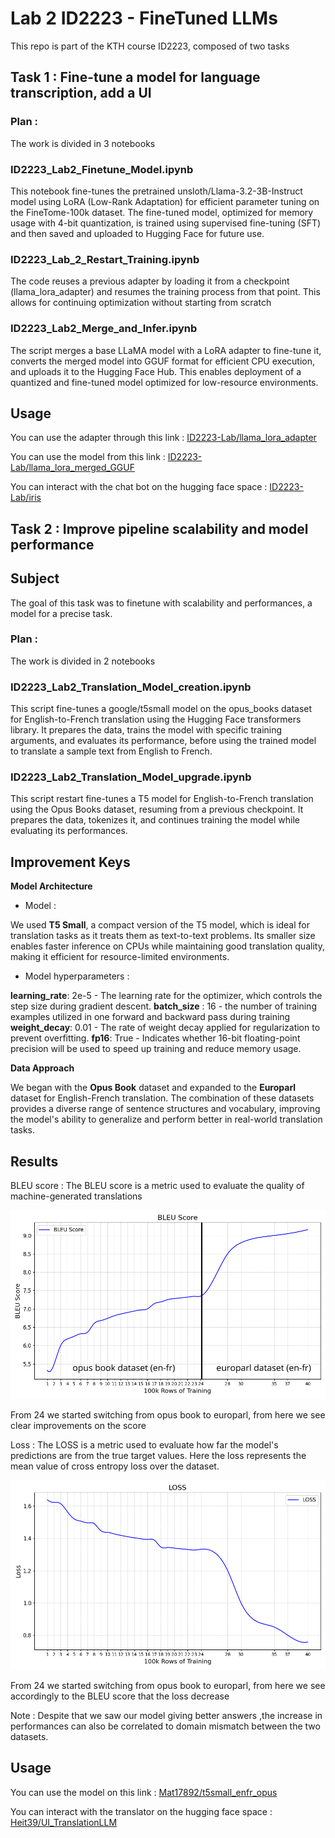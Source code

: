 # Lab 2 ID2223 - FineTuned LLMs

This repo is part of the KTH course ID2223, composed of two tasks

## Task 1 : Fine-tune a model for language transcription, add a UI

### Plan :
The work is divided in 3 notebooks

### ID2223_Lab2_Finetune_Model.ipynb

This notebook fine-tunes the pretrained unsloth/Llama-3.2-3B-Instruct model using LoRA (Low-Rank Adaptation) for efficient parameter tuning on the FineTome-100k dataset. The fine-tuned model, optimized for memory usage with 4-bit quantization, is trained using supervised fine-tuning (SFT) and then saved and uploaded to Hugging Face for future use.

### ID2223_Lab_2_Restart_Training.ipynb

The code reuses a previous adapter by loading it from a checkpoint (llama_lora_adapter) and resumes the training process from that point. This allows for continuing optimization without starting from scratch

### ID2223_Lab2_Merge_and_Infer.ipynb

The script merges a base LLaMA model with a LoRA adapter to fine-tune it, converts the merged model into GGUF format for efficient CPU execution, and uploads it to the Hugging Face Hub. This enables deployment of a quantized and fine-tuned model optimized for low-resource environments.

## Usage

You can use the adapter through this link : [ID2223-Lab/llama_lora_adapter](https://huggingface.co/ID2223-Lab/llama_lora_adapter)

You can use the model from this link : [ID2223-Lab/llama_lora_merged_GGUF](https://huggingface.co/ID2223-Lab/llama_lora_merged_GGUF)

You can interact with the chat bot on the hugging face space : [ID2223-Lab/iris](https://huggingface.co/spaces/ID2223-Lab/iris)

## Task 2 : Improve pipeline scalability and model performance

## Subject

The goal of this task was to finetune with scalability and performances, a model for a precise task.

### Plan :
The work is divided in 2 notebooks


### ID2223_Lab2_Translation_Model_creation.ipynb

This script fine-tunes a google/t5small model on the opus_books dataset for English-to-French translation using the Hugging Face transformers library. It prepares the data, trains the model with specific training arguments, and evaluates its performance, before using the trained model to translate a sample text from English to French.

### ID2223_Lab2_Translation_Model_upgrade.ipynb

This script restart fine-tunes a T5 model for English-to-French translation using the Opus Books dataset, resuming from a previous checkpoint. It prepares the data, tokenizes it, and continues training the model while evaluating its performances.

## Improvement Keys

**Model Architecture**

- Model :

We used **T5 Small**, a compact version of the T5 model, which is ideal for translation tasks as it treats them as text-to-text problems. Its smaller size enables faster inference on CPUs while maintaining good translation quality, making it efficient for resource-limited environments.

- Model hyperparameters : 

**learning_rate**: 2e-5 - The learning rate for the optimizer, which controls the step size during gradient descent.
**batch_size** : 16 - the number of training examples utilized in one forward and backward pass during training
**weight_decay**: 0.01 - The rate of weight decay applied for regularization to prevent overfitting.
**fp16**: True - Indicates whether 16-bit floating-point precision will be used to speed up training and reduce memory usage.

**Data Approach**

We began with the **Opus Book** dataset and expanded to the **Europarl** dataset for English-French translation. The combination of these datasets provides a diverse range of sentence structures and vocabulary, improving the model's ability to generalize and perform better in real-world translation tasks.

## Results

BLEU score : The BLEU score is a metric used to evaluate the quality of machine-generated translations 

![alt text](https://github.com/Mat3814/ID2223_Lab2/blob/main/Task2/Metrics/Bleu_curve.png)

From 24 we started switching from opus book to europarl, from here we see clear improvements on the score

Loss : The LOSS is a metric used to evaluate how far the model's predictions are from the true target values. Here the loss represents the mean value of cross entropy loss over the dataset.

![alt text](https://github.com/Mat3814/ID2223_Lab2/blob/main/Task2/Metrics/Loss_curve.png)

From 24 we started switching from opus book to europarl, from here we see accordingly to the BLEU score that the loss decrease

Note : Despite that we saw our model giving better answers ,the increase in performances can also be correlated to domain mismatch between the two datasets.

## Usage

You can use the model on this link : [Mat17892/t5small_enfr_opus](https://huggingface.co/Mat17892/t5small_enfr_opus)

You can interact with the translator on the hugging face space : [Heit39/UI_TranslationLLM](https://huggingface.co/spaces/Heit39/UI_TranslationLLM)